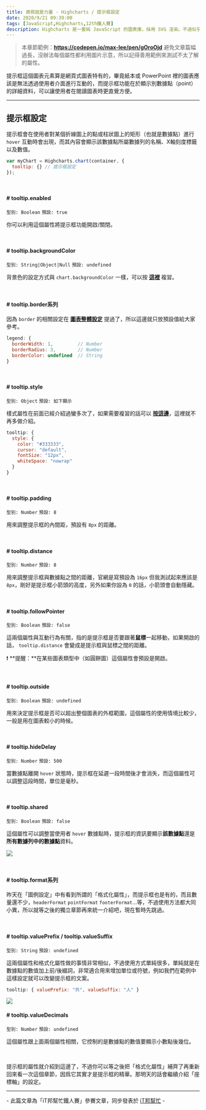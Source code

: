 ```yaml
---
title: 資視就是力量 - Highcharts / 提示框設定
date: 2020/9/21 09:39:00
tags: [JavaScript,Highcharts,12th鐵人賽]
description: Highcharts 是一套純 JavaScript 的圖表庫，採用 SVG 渲染。不過似乎是使用人數較少的關係，國內的相關文章寥寥可數，加上官方文件的中翻文本也是較舊的版號，所以這次希望能以一個使用過 Highcharts 的開發者角度來跟各位介紹它，希望以我的使用經驗可以讓大家認識 Highcharts 的強大功能與應用，那就先來看看它的優點與特性吧！
---
```


> 本章節範例：**https://codepen.io/max-lee/pen/gOroOjd**
> 避免文章篇幅過長，沒辦法每個屬性都利用圖片示意，所以記得善用範例來測試不太了解的屬性。

提示框這個圖表元素算是網頁式圖表特有的，畢竟紙本或 PowerPoint 裡的圖表應該是無法透過使用者介面進行互動的，而提示框功能在於顯示別數據點（point）的詳細資料，可以讓使用者在閱讀圖表時更直覺方便。

---

## 提示框設定

提示框會在使用者對某個折線圖上的點或柱狀圖上的矩形（也就是數據點）進行 `hover` 互動時會出現，而其內容會顯示該數據點所屬數據列的名稱、X軸刻度標籤以及數值。

```javascript
var myChart = Highcharts.chart(container, {
  tooltip: {} // 提示框設定
});
```

<br/>

#### # tooltip.enabled
`型別: Boolean` `預設: true`

你可以利用這個屬性將提示框功能開啟/關閉。

<br/>

#### # tooltip.backgroundColor

`型別: String|Object|Null` `預設: undefined`

背景色的設定方式與 `chart.backgroundColor` 一樣，可以按 **[這裡](/posts/highchart/highcharts-4/#chartbackgroundColor-chartplotBackgroundColor)** 複習。

<br/>

#### # tooltip.border系列

因為 `border` 的相關設定在 **[圖表整體設定](/posts/highchart/highcharts-4/#chartborderWidth-chartplotBorderWidth)** 提過了，所以這邊就只放預設值給大家參考。

```javascript
legend: {
  borderWidth: 1,         // Number
  borderRadius: 3,        // Number
  borderColor: undefined  // String
}
```

<br/>

#### # tooltip.style
`型別: Object` `預設: 如下顯示`

樣式屬性在前面已經介紹過蠻多次了，如果需要複習的話可以 **[按這邊](/posts/highchart/highcharts-5/#titlestyle)**，這裡就不再多做介紹。

```javascript
tooltip: {
  style: {
    color: "#333333",
    cursor: "default",
    fontSize: "12px",
    whiteSpace: "nowrap"
  }
}
```

<br/>

#### # tooltip.padding
`型別: Number` `預設: 8`

用來調整提示框的內間距，預設有 `8px` 的距離。

<br/>

#### # tooltip.distance
`型別: Number` `預設: 8`

用來調整提示框與數據點之間的距離，官網是寫預設為 `16px` 但我測試起來應該是 `8px`，剛好是提示框小箭頭的高度，另外如果你設為 `0` 的話，小箭頭會自動隱藏。

<br/>

#### # tooltip.followPointer
`型別: Boolean` `預設: false`

這兩個屬性與互動行為有關，指的是提示框是否要跟著**鼠標**一起移動，如果開啟的話， `tooltip.distance` 會變成是提示框與鼠標之間的距離。

:exclamation: **提醒：**在某些圖表類型中（如圓餅圖）這個屬性會預設是開啟。

<br/>

#### # tooltip.outside
`型別: Boolean` `預設: undefined`

用來決定提示框是否可以超出整個圖表的外框範圍，這個屬性的使用情境比較少，一般是用在圖表較小的時候。

<br/>

#### # tooltip.hideDelay
`型別: Number` `預設: 500`

當數據點離開 `hover` 狀態時，提示框在延遲一段時間後才會消失，而這個屬性可以調整這段時間，單位是毫秒。

<br/>

#### # tooltip.shared
`型別: Boolean` `預設: false`

這個屬性可以調整當使用者 `hover` 數據點時，提示框的資訊要顯示**該數據點**還是**所有數據列中的數據點**資料。

![](/img/content/highcharts-7/shared.png)

<br/>

#### # tooltip.format系列  

昨天在「圖例設定」中有看到所謂的「格式化屬性」，而提示框也是有的，而且數量還不少，`headerFormat` `pointFormat` `footerFormat`...等，不過使用方法都大同小異，所以就等之後的獨立章節再來統一介紹吧，現在暫時先跳過。

<br/>

#### # tooltip.valuePrefix / tooltip.valueSuffix 
`型別: String` `預設: undefined`

這兩個屬性和格式化屬性做的事情非常相似，不過使用方式單純很多，單純就是在數據點的數值加上前/後綴詞，非常適合用來增加單位或符號，例如我們在範例中這樣設定就可以改變提示框的文案。

```javascript
tooltip: { valuePrefix: "共", valueSuffix: "人" }
```
<img src="/img/content/highcharts-7/prefix.png" style="max-width: 550px;" />

<br/>

#### # tooltip.valueDecimals
`型別: Number` `預設: undefined`

這個屬性跟上面兩個屬性相關，它控制的是數據點的數值要顯示小數點後幾位。

<br/>

提示框的屬性就介紹到這邊了，不過你可以等之後把「格式化屬性」補齊了再重新回來看一次這個章節，因爲它其實才是提示框的精華。那明天的話會繼續介紹「座標軸」的設定。

---

\- 此篇文章為「iT邦幫忙鐵人賽」參賽文章，同步發表於 [iT邦幫忙](https://ithelp.ithome.com.tw/articles/10241091) -
